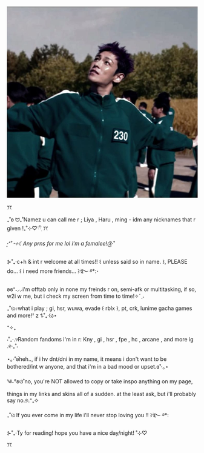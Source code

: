 ![image alt](https://github.com/Fre4ky-m0ment/Fre4ky-m0ment/blob/main/thanos%20__%20squid%20game%202%20@ramenkaaa.jpeg?raw=true) 

ꔫ

₊˚ʚ ᗢ₊˚Namez u can call me r ; Liya , Haru , ming - idm any nicknames that r given !₊˚⊹♡𓍢𓍢ִ໋ ꔫ

‧͙⁺˚*･༓☾Any prns for me lol i'm a femalee!༊*·˚

⊱˚₊‧c+h & int r welcome at all times!! ꒰ unless said so in name. ꒱, PLEASE do... ꒰ i need more friends... ꒱ؘ࿐ ࿔*:･

ʚɞ⁺˖⸝⸝i'm offtab only in none my freinds r on, semi-afk or multitasking, if so, w2i w me, but i check my screen from time to time!✧ˊˎ˗

₊˚ପ⊹what i play ; gi, hsr, wuwa, evade ꒰ rblx ꒱, pt, crk, lunime gacha games and more!ᶻ 𝗓 𐰁˚₊‧꒰ა⋆

⁺✧₊

⋅˚₊‧.୨Random fandoms i'm in r: Kny , gi , hsr , fpe , hc , arcane , and more ig .୧‧₊˚⋅

⋆｡‧˚ʚ๋heh.., if i hv dnt/dni in my name, it means i don't want to be bothered/int w anyone, and that i'm in a bad mood or upset.ɞ˚‧｡⋆

༄˖°ʚଓ˚no, you're NOT allowed to copy or take inspo anything on my page, things in my links and skins all of a sudden. at the least ask, but i'll probably say no.୭.⁺₊✧

₊˚ପ If you ever come in my life i'll never stop loving you !! ꒱ؘ࿐ ࿔*:

⊱˚₊‧Ty for reading! hope you have a nice day/night! ˚⊹♡

ꔫ

